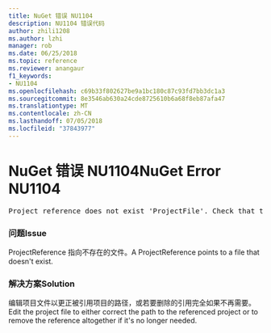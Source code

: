 ```yaml
---
title: NuGet 错误 NU1104
description: NU1104 错误代码
author: zhili1208
ms.author: lzhi
manager: rob
ms.date: 06/25/2018
ms.topic: reference
ms.reviewer: anangaur
f1_keywords:
- NU1104
ms.openlocfilehash: c69b33f802627be9a1bc180c87c93fd7bb3dc1a3
ms.sourcegitcommit: 8e3546ab630a24cde8725610b6a68f8eb87afa47
ms.translationtype: MT
ms.contentlocale: zh-CN
ms.lasthandoff: 07/05/2018
ms.locfileid: "37843977"
---
```

# <a name="nuget-error-nu1104"></a><span data-ttu-id="4978c-103">NuGet 错误 NU1104</span><span class="sxs-lookup"><span data-stu-id="4978c-103">NuGet Error NU1104</span></span>

<pre>Project reference does not exist 'ProjectFile'. Check that the project reference is valid and that the project file exists.</pre>

### <a name="issue"></a><span data-ttu-id="4978c-104">问题</span><span class="sxs-lookup"><span data-stu-id="4978c-104">Issue</span></span>
<span data-ttu-id="4978c-105">ProjectReference 指向不存在的文件。</span><span class="sxs-lookup"><span data-stu-id="4978c-105">A ProjectReference points to a file that doesn't exist.</span></span>

### <a name="solution"></a><span data-ttu-id="4978c-106">解决方案</span><span class="sxs-lookup"><span data-stu-id="4978c-106">Solution</span></span>
<span data-ttu-id="4978c-107">编辑项目文件以更正被引用项目的路径，或若要删除的引用完全如果不再需要。</span><span class="sxs-lookup"><span data-stu-id="4978c-107">Edit the project file to either correct the path to the referenced project or to remove the reference altogether if it's no longer needed.</span></span>